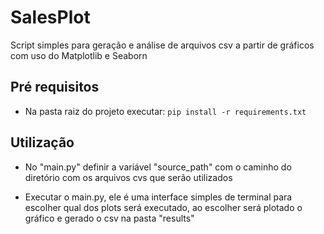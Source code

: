 # SalesPlot
 
Script simples para geração e análise de arquivos csv a partir de gráficos com uso do Matplotlib e Seaborn

## Pré requisitos

* Na pasta raiz do projeto executar:
```pip install -r requirements.txt```

## Utilização

* No "main.py" definir a variável "source_path" com o caminho do diretório com os arquivos cvs que serão utilizados

* Executar o main.py, ele é uma interface simples de terminal para escolher qual dos plots será executado, ao escolher será plotado o gráfico e gerado o csv na pasta "results" 

